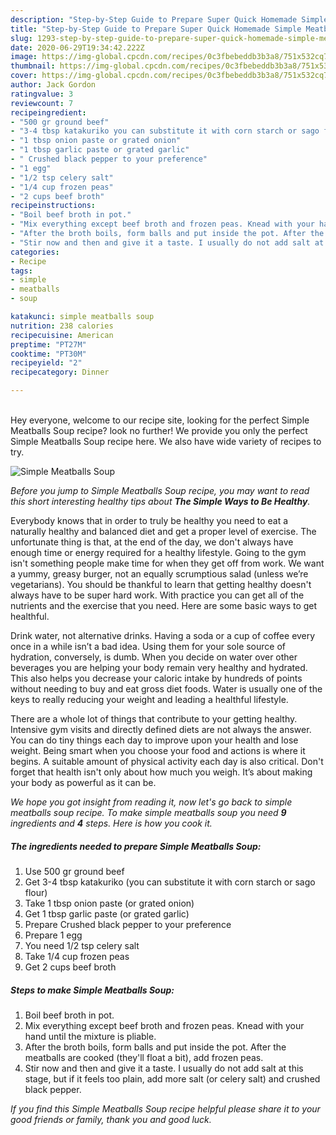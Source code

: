 ```yaml
---
description: "Step-by-Step Guide to Prepare Super Quick Homemade Simple Meatballs Soup"
title: "Step-by-Step Guide to Prepare Super Quick Homemade Simple Meatballs Soup"
slug: 1293-step-by-step-guide-to-prepare-super-quick-homemade-simple-meatballs-soup
date: 2020-06-29T19:34:42.222Z
image: https://img-global.cpcdn.com/recipes/0c3fbebeddb3b3a8/751x532cq70/simple-meatballs-soup-recipe-main-photo.jpg
thumbnail: https://img-global.cpcdn.com/recipes/0c3fbebeddb3b3a8/751x532cq70/simple-meatballs-soup-recipe-main-photo.jpg
cover: https://img-global.cpcdn.com/recipes/0c3fbebeddb3b3a8/751x532cq70/simple-meatballs-soup-recipe-main-photo.jpg
author: Jack Gordon
ratingvalue: 3
reviewcount: 7
recipeingredient:
- "500 gr ground beef"
- "3-4 tbsp katakuriko you can substitute it with corn starch or sago flour"
- "1 tbsp onion paste or grated onion"
- "1 tbsp garlic paste or grated garlic"
- " Crushed black pepper to your preference"
- "1 egg"
- "1/2 tsp celery salt"
- "1/4 cup frozen peas"
- "2 cups beef broth"
recipeinstructions:
- "Boil beef broth in pot."
- "Mix everything except beef broth and frozen peas. Knead with your hand until the mixture is pliable."
- "After the broth boils, form balls and put inside the pot. After the meatballs are cooked (they&#39;ll float a bit), add frozen peas."
- "Stir now and then and give it a taste. I usually do not add salt at this stage, but if it feels too plain, add more salt (or celery salt) and crushed black pepper."
categories:
- Recipe
tags:
- simple
- meatballs
- soup

katakunci: simple meatballs soup 
nutrition: 238 calories
recipecuisine: American
preptime: "PT27M"
cooktime: "PT30M"
recipeyield: "2"
recipecategory: Dinner

---
```

<br>
Hey everyone, welcome to our recipe site, looking for the perfect Simple Meatballs Soup recipe? look no further! We provide you only the perfect Simple Meatballs Soup recipe here. We also have wide variety of recipes to try.
<br>


![Simple Meatballs Soup](https://img-global.cpcdn.com/recipes/0c3fbebeddb3b3a8/751x532cq70/simple-meatballs-soup-recipe-main-photo.jpg)

<i>Before you jump to Simple Meatballs Soup recipe, you may want to read this short interesting healthy tips about <strong>The Simple Ways to Be Healthy</strong>.</i>

Everybody knows that in order to truly be healthy you need to eat a naturally healthy and balanced diet and get a proper level of exercise. The unfortunate thing is that, at the end of the day, we don't always have enough time or energy required for a healthy lifestyle. Going to the gym isn't something people make time for when they get off from work. We want a yummy, greasy burger, not an equally scrumptious salad (unless we’re vegetarians). You should be thankful to learn that getting healthy doesn't always have to be super hard work. With practice you can get all of the nutrients and the exercise that you need. Here are some basic ways to get healthful.

Drink water, not alternative drinks. Having a soda or a cup of coffee every once in a while isn’t a bad idea. Using them for your sole source of hydration, conversely, is dumb. When you decide on water over other beverages you are helping your body remain very healthy and hydrated. This also helps you decrease your caloric intake by hundreds of points without needing to buy and eat gross diet foods. Water is usually one of the keys to really reducing your weight and leading a healthful lifestyle.

There are a whole lot of things that contribute to your getting healthy. Intensive gym visits and directly defined diets are not always the answer. You can do tiny things each day to improve upon your health and lose weight. Being smart when you choose your food and actions is where it begins. A suitable amount of physical activity each day is also critical. Don't forget that health isn't only about how much you weigh. It’s about making your body as powerful as it can be. 


<i>We hope you got insight from reading it, now let's go back to simple meatballs soup recipe. To make simple meatballs soup you need <strong>9</strong> ingredients and <strong>4</strong> steps. Here is how you cook it.
</i>

##### The ingredients needed to prepare Simple Meatballs Soup:

1. Use 500 gr ground beef
1. Get 3-4 tbsp katakuriko (you can substitute it with corn starch or sago flour)
1. Take 1 tbsp onion paste (or grated onion)
1. Get 1 tbsp garlic paste (or grated garlic)
1. Prepare  Crushed black pepper to your preference
1. Prepare 1 egg
1. You need 1/2 tsp celery salt
1. Take 1/4 cup frozen peas
1. Get 2 cups beef broth


##### Steps to make Simple Meatballs Soup:

1. Boil beef broth in pot.
1. Mix everything except beef broth and frozen peas. Knead with your hand until the mixture is pliable.
1. After the broth boils, form balls and put inside the pot. After the meatballs are cooked (they&#39;ll float a bit), add frozen peas.
1. Stir now and then and give it a taste. I usually do not add salt at this stage, but if it feels too plain, add more salt (or celery salt) and crushed black pepper.


<i>If you find this Simple Meatballs Soup recipe helpful please share it to your good friends or family, thank you and good luck.</i>
